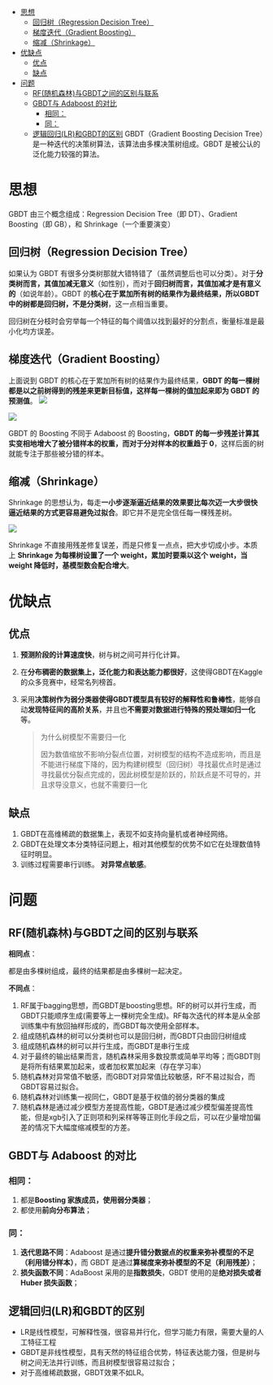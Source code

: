 - [ 思想](#head1)
	- [回归树（Regression Decision Tree）](#head2)
	- [梯度迭代（Gradient Boosting）](#head3)
	- [ 缩减（Shrinkage）](#head4)
- [ 优缺点](#head5)
	- [ 优点](#head6)
	- [ 缺点](#head7)
- [ 问题](#head8)
	- [ RF(随机森林)与GBDT之间的区别与联系](#head9)
	- [GBDT与 Adaboost 的对比](#head10)
		- [ 相同：](#head11)
		- [ 同：](#head12)
	- [ 逻辑回归(LR)和GBDT的区别](#head13)
GBDT（Gradient Boosting Decision Tree）是一种迭代的决策树算法，该算法由多棵决策树组成。GBDT 是被公认的泛化能力较强的算法。

# <span id="head1"> 思想</span>

GBDT 由三个概念组成：Regression Decision Tree（即 DT）、Gradient Boosting（即 GB），和 Shrinkage（一个重要演变）

## <span id="head2">回归树（Regression Decision Tree）</span>

如果认为 GBDT 有很多分类树那就大错特错了（虽然调整后也可以分类）。对于**分类树而言，其值加减无意义**（如性别），而对于**回归树而言，其值加减才是有意义的**（如说年龄）。GBDT 的**核心在于累加所有树的结果作为最终结果，所以GBDT 中的树都是回归树，不是分类树**，这一点相当重要。

回归树在分枝时会穷举每一个特征的每个阈值以找到最好的分割点，衡量标准是最小化均方误差。

## <span id="head3">梯度迭代（Gradient Boosting）</span>

上面说到 GBDT 的核心在于累加所有树的结果作为最终结果，**GBDT 的每一棵树都是以之前树得到的残差来更新目标值，这样每一棵树的值加起来即为 GBDT 的预测值**。
![](https://upload-images.jianshu.io/upload_images/18339009-b961b7d246e7ed7e.png?imageMogr2/auto-orient/strip%7CimageView2/2/w/1240)

![](https://upload-images.jianshu.io/upload_images/18339009-a101b0f0d5942da4.png?imageMogr2/auto-orient/strip%7CimageView2/2/w/1240)



GBDT 的 Boosting 不同于 Adaboost 的 Boosting，**GBDT 的每一步残差计算其实变相地增大了被分错样本的权重，而对于分对样本的权重趋于 0**，这样后面的树就能专注于那些被分错的样本。

## <span id="head4"> 缩减（Shrinkage）</span>

Shrinkage 的思想认为，每走**一小步逐渐逼近结果的效果要比每次迈一大步很快逼近结果的方式更容易避免过拟合**。即它并不是完全信任每一棵残差树。

![](https://upload-images.jianshu.io/upload_images/18339009-a67276ac07fd47c4.png?imageMogr2/auto-orient/strip%7CimageView2/2/w/1240)


Shrinkage 不直接用残差修复误差，而是只修复一点点，把大步切成小步。本质上 **Shrinkage 为每棵树设置了一个 weight，累加时要乘以这个 weight，当 weight 降低时，基模型数会配合增大**。

# <span id="head5"> 优缺点</span>

## <span id="head6"> 优点</span>
1. **预测阶段的计算速度快**，树与树之间可并行化计算。

2. 在**分布稠密的数据集上，泛化能力和表达能力都很好**，这使得GBDT在Kaggle的众多竞赛中，经常名列榜首。 

3. 采用**决策树作为弱分类器使得GBDT模型具有较好的解释性和鲁棒性**，能够自动**发现特征间的高阶关系**，并且也**不需要对数据进行特殊的预处理如归一化**等。

   > 为什么树模型不需要归一化
   >
   > 因为数值缩放不影响分裂点位置，对树模型的结构不造成影响，而且是不能进行梯度下降的，因为构建树模型（回归树）寻找最优点时是通过寻找最优分裂点完成的，因此树模型是阶跃的，阶跃点是不可导的，并且求导没意义，也就不需要归一化

## <span id="head7"> 缺点</span>
1. GBDT在高维稀疏的数据集上，表现不如支持向量机或者神经网络。
2. GBDT在处理文本分类特征问题上，相对其他模型的优势不如它在处理数值特征时明显。 
3. 训练过程需要串行训练。 **对异常点敏感**。



# <span id="head8"> 问题</span>



## <span id="head9"> RF(随机森林)与GBDT之间的区别与联系</span>

**相同点**：

都是由多棵树组成，最终的结果都是由多棵树一起决定。

**不同点**：

1. RF属于bagging思想，而GBDT是boosting思想。RF的树可以并行生成，而GBDT只能顺序生成(需要等上一棵树完全生成)。RF每次迭代的样本是从全部训练集中有放回抽样形成的，而GBDT每次使用全部样本。
2. 组成随机森林的树可以分类树也可以是回归树，而GBDT只由回归树组成
3. 组成随机森林的树可以并行生成，而GBDT是串行生成
4. 对于最终的输出结果而言，随机森林采用多数投票或简单平均等；而GBDT则是将所有结果累加起来，或者加权累加起来（存在学习率）
5. 随机森林对异常值不敏感，而GBDT对异常值比较敏感，RF不易过拟合，而GBDT容易过拟合。
6. 随机森林对训练集一视同仁，GBDT是基于权值的弱分类器的集成
7. 随机森林是通过减少模型方差提高性能，GBDT是通过减少模型偏差提高性能，但是xgb引入了正则项和列采样等等正则化手段之后，可以在少量增加偏差的情况下大幅度缩减模型的方差。

## <span id="head10">GBDT与 Adaboost 的对比</span>


### <span id="head11"> 相同：</span>

1.  都是**Boosting 家族成员，使用弱分类器**；
2.  都使用**前向分布算法**；

### <span id="head12"> 同：</span>

1.  **迭代思路不同**：Adaboost 是通过**提升错分数据点的权重来弥补模型的不足（利用错分样本）**，而 GBDT 是通过**算梯度来弥补模型的不足（利用残差）**；
2.  **损失函数不同**：AdaBoost 采用的是**指数损失**，GBDT 使用的是**绝对损失或者 Huber 损失函数**；

## <span id="head13"> 逻辑回归(LR)和GBDT的区别</span>

- LR是线性模型，可解释性强，很容易并行化，但学习能力有限，需要大量的人工特征工程
- GBDT是非线性模型，具有天然的特征组合优势，特征表达能力强，但是树与树之间无法并行训练，而且树模型很容易过拟合；
- 对于高维稀疏数据，GBDT效果不如LR。

